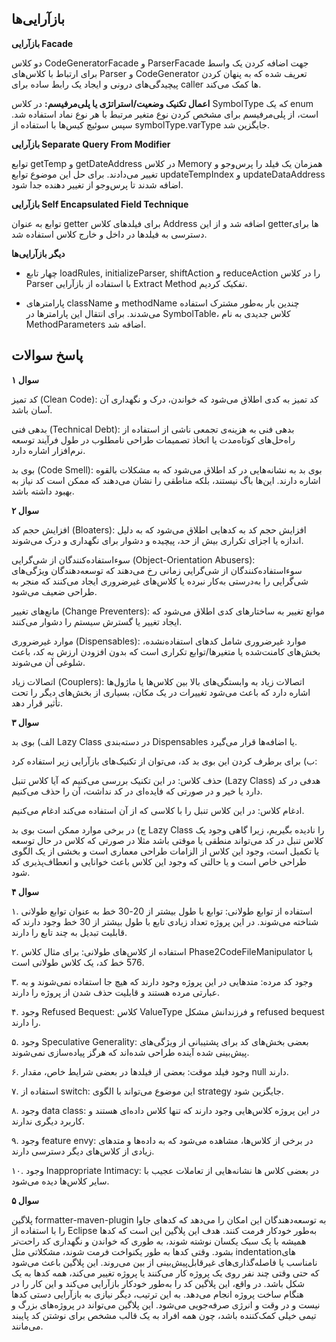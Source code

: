 ## بازآرایی‌ها

**بازآرایی Facade**

دو کلاس CodeGeneratorFacade و ParserFacade جهت اضافه کردن یک واسط برای ارتباط با کلاس‌های Parser و CodeGenerator تعریف شده که به پنهان کردن پیچیدگی‌های درونی و ایجاد یک رابط ساده برای caller ها کمک می‌کند.

**اعمال تکنیک وضعیت/استراتژی یا پلی‌مرفیسم:**
 در کلاس SymbolType که یک enum است، از پلی‌مرفیسم برای مشخص کردن نوع متغیر مرتبط با هر نوع نماد استفاده شد. سپس سوئیچ کیس‌ها با استفاده از symbolType.varType جایگزین شد.

**بازآرایی Separate Query From Modifier**

توابع getTemp و getDateAddress در کلاس Memory همزمان یک فیلد را پرس‌وجو و تغییر می‌دادند. برای حل این موضوع توابع updateTempIndex و updateDataAddress اضافه شدند تا پرس‌وجو از تغییر دهنده جدا شود.

**بازآرایی Self Encapsulated Field Technique**

توابع به عنوان getter برای فیلدهای کلاس Address اضافه شد و از این getterها برای دسترسی به فیلدها در داخل و خارج کلاس استفاده شد.

**دیگر بازآرایی‌ها**
- چهار تابع 
loadRules, initializeParser, shiftAction و reduceAction
را در کلاس Parser با استفاده از بازآرایی Extract Method تفکیک کردیم.

- پارامترهای className و methodName چندین بار به‌طور مشترک استفاده می‌شدند. برای انتقال این پارامترها در SymbolTable، کلاس جدیدی به نام MethodParameters اضافه شد.

## پاسخ سوالات

**سوال ۱**

کد تمیز (Clean Code): کد تمیز به کدی اطلاق می‌شود که خواندن، درک و نگهداری آن آسان باشد.

بدهی فنی (Technical Debt): بدهی فنی به هزینه‌ی تجمعی ناشی از استفاده از راه‌حل‌های کوتاه‌مدت یا اتخاذ تصمیمات طراحی نامطلوب در طول فرآیند توسعه نرم‌افزار اشاره دارد.

بوی بد (Code Smell): بوی بد به نشانه‌هایی در کد اطلاق می‌شود که به مشکلات بالقوه اشاره دارند. این‌ها باگ نیستند، بلکه مناطقی را نشان می‌دهند که ممکن است کد نیاز به بهبود داشته باشد.

**سوال ۲**

افزایش حجم کد (Bloaters): افزایش حجم کد به کدهایی اطلاق می‌شود که به دلیل اندازه یا اجزای تکراری بیش از حد، پیچیده و دشوار برای نگهداری و درک می‌شوند.

سوءاستفاده‌کنندگان از شی‌گرایی (Object-Orientation Abusers): سوءاستفاده‌کنندگان از شی‌گرایی زمانی رخ می‌دهند که توسعه‌دهندگان ویژگی‌های شی‌گرایی را به‌درستی به‌کار نبرده یا کلاس‌های غیرضروری ایجاد می‌کنند که منجر به طراحی ضعیف می‌شود.

مانع‌های تغییر (Change Preventers): موانع تغییر به ساختارهای کدی اطلاق می‌شود که ایجاد تغییر یا گسترش سیستم را دشوار می‌کنند.

موارد غیرضروری (Dispensables): موارد غیرضروری شامل کدهای استفاده‌نشده، بخش‌های کامنت‌شده یا متغیرها/توابع تکراری است که بدون افزودن ارزش به کد، باعث شلوغی آن می‌شوند.

اتصالات زیاد (Couplers): اتصالات زیاد به وابستگی‌های بالا بین کلاس‌ها یا ماژول‌ها اشاره دارد که باعث می‌شود تغییرات در یک مکان، بسیاری از بخش‌های دیگر را تحت تأثیر قرار دهد.

**سوال ۳**

الف) بوی بد Lazy Class در دسته‌بندی Dispensables یا اضافه‌ها قرار می‌گیرد.

ب) برای برطرف کردن این بوی بد کد، می‌توان از تکنیک‌های بازآرایی زیر استفاده کرد:

حذف کلاس: در این تکنیک بررسی می‌کنیم که آیا کلاس تنبل (Lazy Class) هدفی در کد دارد یا خیر و در صورتی که فایده‌ای در کد نداشت، آن را حذف می‌کنیم.

ادغام کلاس: در این کلاس تنبل را با کلاسی که از آن استفاده می‌کند ادغام می‌کنیم.

ج) در برخی موارد ممکن است بوی بد Lazy Class را نادیده بگیریم، زیرا گاهی وجود یک کلاس تنبل در کد می‌تواند منطقی یا موقتی باشد مثلا در صورتی که کلاس در حال توسعه یا تکمیل است، وجود این کلاس از الزامات طراحی معماری است و بخشی از یک الگوی طراحی خاص است و یا حالتی که وجود این کلاس باعث خوانایی و انعطاف‌پذیری کد شود.

**سوال ۴**

۱. استفاده از توابع طولانی: توابع با طول بیشتر از 20-30 خط به عنوان توابع طولانی شناخته می‌شوند. در این پروژه تعداد زیادی تابع با طول بیشتر از 30 خط وجود دارند که قابلیت تبدیل به چند تابع را دارند.

۲. استفاده از کلاس‌های طولانی: برای مثال کلاس Phase2CodeFileManipulator با 576 خط کد، یک کلاس طولانی است.

۳. وجود کد مرده: متدهایی در این پروژه وجود دارند که هیچ جا استفاده نمی‌شوند و به عبارتی مرده هستند و قابلیت حذف شدن از پروژه را دارند.

۴. وجود Refused Bequest: کلاس ValueType و فرزندانش مشکل refused bequest را دارند.

۵. وجود Speculative Generality: بعضی بخش‌های کد برای پشتیبانی از ویژگی‌های پیش‌بینی شده آینده طراحی شده‌اند که هرگز پیاده‌سازی نمی‌شوند.

۶. وجود فیلد موقت: بعضی از فیلدها در بعضی شرایط خاص، مقدار null دارند.

۷. استفاده از switch: این موضوع می‌تواند با الگوی strategy جایگزین شود.

۸. وجود data class: در این پروژه کلاس‌هایی وجود دارند که تنها کلاس داده‌ای هستند و کاربرد دیگری ندارند.

۹. وجود feature envy: در برخی از کلاس‌ها، مشاهده می‌شود که به داده‌ها و متدهای زیادی از کلاس‌های دیگر دسترسی دارند.

۱۰. وجود Inappropriate Intimacy: در بعضی کلاس ها نشانه‌هایی از تعاملات عجیب با سایر کلاس‌ها دیده می‌شود.

**سوال ۵**

پلاگین formatter-maven-plugin به توسعه‌دهندگان این امکان را می‌دهد که کدهای جاوا را با استفاده از Eclipse به‌طور خودکار فرمت کنند. هدف این پلاگین این است که کدها همیشه با یک سبک یکسان نوشته شوند، به طوری که خواندن و نگهداری کد راحت‌تر بشود.
وقتی کدها به طور یکنواخت فرمت شوند، مشکلاتی مثل indentationهای نامناسب یا فاصله‌گذاری‌های غیرقابل‌پیش‌بینی از بین می‌روند. این پلاگین باعث می‌شود که حتی وقتی چند نفر روی یک پروژه کار می‌کنند یا پروژه تغییر می‌کند، همه کدها به یک شکل باشد.
در واقع، این پلاگین کد را به‌طور خودکار بازآرایی می‌کند و این کار را در هنگام ساخت پروژه انجام می‌دهد. به این ترتیب، دیگر نیازی به بازآرایی دستی کدها نیست و در وقت و انرژی صرفه‌جویی می‌شود. این پلاگین می‌تواند در پروژه‌های بزرگ و تیمی خیلی کمک‌کننده باشد، چون همه افراد به یک قالب مشخص برای نوشتن کد پایبند می‌مانند.
